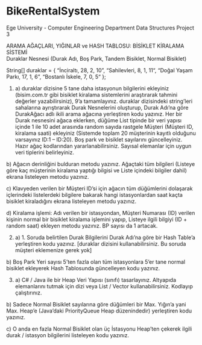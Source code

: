 # BikeRentalSystem

Ege University - Computer Engineering Department
Data Structures Project 3

ARAMA AĞAÇLARI, YIĞINLAR ve HASH TABLOSU: BİSİKLET KİRALAMA SİSTEMİ  
Duraklar Nesnesi (Durak Adı, Boş Park, Tandem Bisiklet, Normal Bisiklet)

String[] duraklar = { “İnciraltı, 28, 2, 10”, “Sahilevleri, 8, 1, 11“, “Doğal Yaşam Parkı, 17, 1, 6”, “Bostanlı İskele, 7, 0, 5“ };
	
1)	a) duraklar dizisine 5 tane daha istasyonun bilgilerini ekleyiniz (bisim.com.tr gibi bisiklet kiralama sistemlerini araştırarak tahmini değerler yazabilirsiniz), 9’a tamamlayınız. duraklar dizisindeki string’leri sahalarına ayrıştırarak Durak Nesnelerini oluşturup, Durak Adı’na göre DurakAğacı adlı ikili arama ağacına yerleştiren kodu yazınız. Her bir Durak nesnesini ağaca eklerken, düğüme List tipinde bir veri yapısı içinde 1 ile 10 adet arasında random sayıda rastgele Müşteri (Müşteri ID, kiralama saati) ekleyiniz (Sistemde toplam 20 müşterinin kayıtlı olduğunu varsayınız ID:1 – ID:20). Boş park ve bisiklet sayılarını güncelleyiniz. Hazır ağaç kodlarından yararlanabilirsiniz. Sayısal elemanlar için uygun veri tiplerini belirleyiniz. 

b) Ağacın derinliğini bulduran metodu yazınız. Ağaçtaki tüm bilgileri (Listeye göre kaç müşterinin kiralama yaptığı bilgisi ve Liste içindeki bilgiler dahil) ekrana listeleyen metodu yazınız. 

c) Klavyeden verilen bir Müşteri ID’si için ağacın tüm düğümlerini dolaşarak içlerindeki listelerdeki bilgilere bakarak hangi istasyonlardan saat kaçta bisiklet kiraladığını ekrana listeleyen metodu yazınız.

d) Kiralama işlemi: Adı verilen bir istasyondan, Müşteri Numarası (ID) verilen kişinin normal bir bisiklet kiralama işlemini yapıp, Listeye ilgili bilgiyi (ID + random saat) ekleyen metodu yazınız. BP sayısı da 1 artacak. 

2) a) 1. Soruda belirtilen Durak Bilgilerini Durak Adı’na göre bir Hash Table’a yerleştiren kodu yazınız. [duraklar dizisini kullanabilirsiniz. Bu soruda müşteri eklemenize gerek yok]

b) Boş Park Yeri sayısı 5’ten fazla olan tüm istasyonlara 5’er tane normal bisiklet ekleyerek Hash Tablosunda güncelleyen kodu yazınız. 

3) a) C# / Java ile bir Heap Veri Yapısı (sınıfı) tasarlayınız. Altyapıda elemanlarını tutmak için dizi veya List / Vector kullanabilirsiniz. Kodlayıp çalıştırınız.  

b) Sadece Normal Bisiklet sayılarına göre düğümleri bir Max. Yığın’a yani Max. Heap’e (Java’daki PriorityQueue Heap düzenindedir) yerleştiren kodu yazınız. 

c) O anda en fazla Normal Bisiklet olan üç İstasyonu Heap’ten çekerek ilgili durak / istasyon bilgilerini listeleyen kodu yazınız. 

